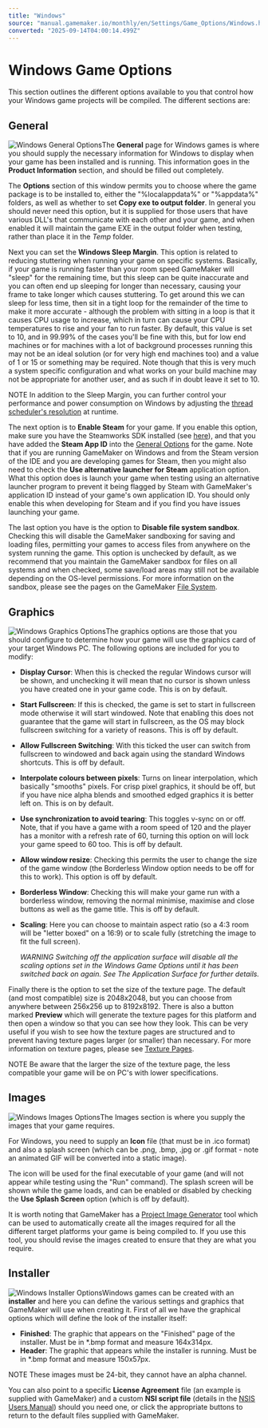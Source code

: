 ```yaml
---
title: "Windows"
source: "manual.gamemaker.io/monthly/en/Settings/Game_Options/Windows.htm"
converted: "2025-09-14T04:00:14.499Z"
---
```


# Windows Game Options

This section outlines the different options available to you that control how your Windows game projects will be compiled. The different sections are:

## General

![Windows General Options](../../assets/Images/Settings/Game_Options/Windows_General_Options.png)The **General** page for Windows games is where you should supply the necessary information for Windows to display when your game has been installed and is running. This information goes in the **Product Information** section, and should be filled out completely.

The **Options** section of this window permits you to choose where the game package is to be installed to, either the "%localappdata%" or "%appdata%" folders, as well as whether to set **Copy exe to output folder**. In general you should never need this option, but it is supplied for those users that have various DLL's that communicate with each other and your game, and when enabled it will maintain the game EXE in the output folder when testing, rather than place it in the _Temp_ folder.

Next you can set the **Windows Sleep Margin**. This option is related to reducing stuttering when running your game on specific systems. Basically, if your game is running faster than your room speed GameMaker will "sleep" for the remaining time, but this sleep can be quite inaccurate and you can often end up sleeping for longer than necessary, causing your frame to take longer which causes stuttering. To get around this we can sleep for less time, then sit in a tight loop for the remainder of the time to make it more accurate - although the problem with sitting in a loop is that it causes CPU usage to increase, which in turn can cause your CPU temperatures to rise and your fan to run faster. By default, this value is set to 10, and in 99.99% of the cases you'll be fine with this, but for low end machines or for machines with a lot of background processes running this may not be an ideal solution (or for very high end machines too) and a value of 1 or 15 or something may be required. Note though that this is very much a system specific configuration and what works on your build machine may not be appropriate for another user, and as such if in doubt leave it set to 10.

NOTE In addition to the Sleep Margin, you can further control your performance and power consumption on Windows by adjusting the [thread scheduler's resolution](../../GameMaker_Language/GML_Reference/OS_And_Compiler/scheduler_resolution_set.md) at runtime.

The next option is to **Enable Steam** for your game. If you enable this option, make sure you have the Steamworks SDK installed (see [here](../../../../../Setting_Up_And_Version_Information/Platform_Preferences/Steam.md)), and that you have added the **Steam App ID** into the [General Options](../Game_Options.md) for the game. Note that if you are running GameMaker on Windows and from the Steam version of the IDE and you are developing games for Steam, then you might also need to check the **Use alternative launcher for Steam** application option. What this option does is launch your game when testing using an alternative launcher program to prevent it being flagged by Steam with GameMaker's application ID instead of your game's own application ID. You should only enable this when developing for Steam and if you find you have issues launching your game.

The last option you have is the option to **Disable file system sandbox**. Checking this will disable the GameMaker sandboxing for saving and loading files, permitting your games to access files from anywhere on the system running the game. This option is unchecked by default, as we recommend that you maintain the GameMaker sandbox for files on all systems and when checked, some save/load areas may still not be available depending on the OS-level permissions. For more information on the sandbox, please see the pages on the GameMaker [File System](../../Additional_Information/The_File_System.md).

## Graphics

![Windows Graphics Options](../../assets/Images/Settings/Game_Options/Windows_Graphics_Options.png)The graphics options are those that you should configure to determine how your game will use the graphics card of your target Windows PC. The following options are included for you to modify:

-   **Display Cursor**: When this is checked the regular Windows cursor will be shown, and unchecking it will mean that no cursor is shown unless you have created one in your game code. This is on by default.
-   **Start Fullscreen**: If this is checked, the game is set to start in fullscreen mode otherwise it will start windowed. Note that enabling this does not guarantee that the game will start in fullscreen, as the OS may block fullscreen switching for a variety of reasons. This is off by default.
-   **Allow Fullscreen Switching**: With this ticked the user can switch from fullscreen to windowed and back again using the standard Windows shortcuts. This is off by default.
-   **Interpolate colours between pixels**: Turns on linear interpolation, which basically "smooths" pixels. For crisp pixel graphics, it should be off, but if you have nice alpha blends and smoothed edged graphics it is better left on. This is on by default.
-   **Use synchronization to avoid tearing**: This toggles v-sync on or off. Note, that if you have a game with a room speed of 120 and the player has a monitor with a refresh rate of 60, turning this option on will lock your game speed to 60 too. This is off by default.
-   **Allow window resize**: Checking this permits the user to change the size of the game window (the Borderless Window option needs to be off for this to work). This option is off by default.
-   **Borderless Window**: Checking this will make your game run with a borderless window, removing the normal minimise, maximise and close buttons as well as the game title. This is off by default.
-   **Scaling**: Here you can choose to maintain aspect ratio (so a 4:3 room will be "letter boxed" on a 16:9) or to scale fully (stretching the image to fit the full screen).

    _WARNING Switching off the application surface will disable all the scaling options set in the Windows Game Options until it has been switched back on again. See The Application Surface for further details._

Finally there is the option to set the size of the texture page. The default (and most compatible) size is 2048x2048, but you can choose from anywhere between 256x256 up to 8192x8192. There is also a button marked ****Preview**** which will generate the texture pages for this platform and then open a window so that you can see how they look. This can be very useful if you wish to see how the texture pages are structured and to prevent having texture pages larger (or smaller) than necessary. For more information on texture pages, please see [Texture Pages](../Texture_Information/Texture_Pages.md).

NOTE Be aware that the larger the size of the texture page, the less compatible your game will be on PC's with lower specifications.

## Images

![Windows Images Options](../../assets/Images/Settings/Game_Options/Windows_Images_Options.png)The Images section is where you supply the images that your game requires.

For Windows, you need to supply an **Icon** file (that must be in .ico format) and also a splash screen (which can be .png, .bmp, .jpg or .gif format - note an animated GIF will be converted into a static image).

The icon will be used for the final executable of your game (and will not appear while testing using the "Run" command). The splash screen will be shown while the game loads, and can be enabled or disabled by checking the **Use Splash Screen** option (which is off by default).

It is worth noting that GameMaker has a [Project Image Generator](../../IDE_Tools/Project_Image_Generator.md) tool which can be used to automatically create all the images required for all the different target platforms your game is being compiled to. If you use this tool, you should revise the images created to ensure that they are what you require.

## Installer

![Windows Installer Options](../../assets/Images/Settings/Game_Options/Windows_Installer_Options.png)Windows games can be created with an **installer** and here you can define the various settings and graphics that GameMaker will use when creating it. First of all we have the graphical options which will define the look of the installer itself:

-   **Finished**: The graphic that appears on the "Finished" page of the installer. Must be in \*.bmp format and measure 164x314px.
-   **Header**: The graphic that appears while the installer is running. Must be in \*.bmp format and measure 150x57px.

NOTE These images must be 24-bit, they cannot have an alpha channel.

You can also point to a specific **License Agreement** file (an example is supplied with GameMaker) and a custom **NSI script file** (details in the [NSIS Users Manual](https://nsis.sourceforge.io/Docs/)) should you need one, or click the appropriate buttons to return to the default files supplied with GameMaker.